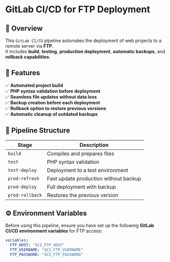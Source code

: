 # GitLab CI/CD for FTP Deployment

## 📌 Overview
This `GitLab CI/CD` pipeline automates the deployment of web projects to a remote server via **FTP**.  
It includes **build**, **testing**, **production deployment**, **automatic backups**, and **rollback capabilities**.

## 🚀 Features
✅ **Automated project build**  
✅ **PHP syntax validation before deployment**  
✅ **Seamless file updates without data loss**  
✅ **Backup creation before each deployment**  
✅ **Rollback option to restore previous versions**  
✅ **Automatic cleanup of outdated backups**  

## 📂 Pipeline Structure

| Stage          | Description |
|---------------|-------------------------------------|
| `build`       | Compiles and prepares files |
| `test`        | PHP syntax validation |
| `test-deploy` | Deployment to a test environment |
| `prod-refresh` | Fast update production without backup |
| `prod-deploy` | Full deployment with backup |
| `prod-rollback` | Restores the previous version |

## ⚙ Environment Variables
Before using this pipeline, ensure you have set up the following **GitLab CI/CD environment variables** for FTP access:

```yaml
variables:
  FTP_HOST: "$CI_FTP_HOST"
  FTP_USERNAME: "$CI_FTP_USERNAME"
  FTP_PASSWORD: "$CI_FTP_PASSWORD"
